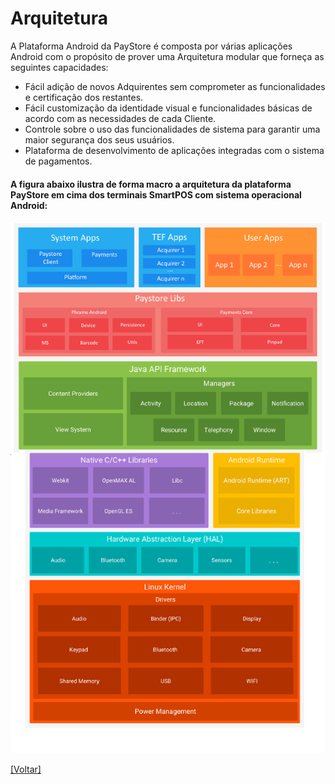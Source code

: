 # Arquitetura
A Plataforma Android da PayStore é composta por várias aplicações Android com o propósito de prover uma Arquitetura modular que forneça as seguintes capacidades:

* Fácil adição de novos Adquirentes sem comprometer as funcionalidades e certificação dos restantes.
* Fácil customização da identidade visual e funcionalidades básicas de acordo com as necessidades de cada Cliente.
* Controle sobre o uso das funcionalidades de sistema para garantir uma maior segurança dos seus usuários.
* Plataforma de desenvolvimento de aplicações integradas com o sistema de pagamentos.

#### A figura abaixo ilustra de forma macro a arquitetura da plataforma PayStore em cima dos terminais SmartPOS com sistema operacional Android:

![Default](https://github.com/Discover-Pay/payments-api-docs-android/blob/main/assets/architecture.png)

[[Voltar]](../README.md)
